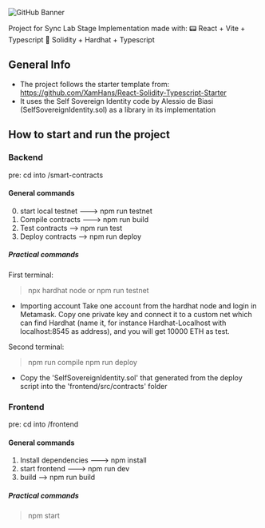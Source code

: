![GitHub Banner](https://user-images.githubusercontent.com/40567147/159485872-7f63766a-3c91-48dc-aa37-fb5894232acc.png)

Project for Sync Lab Stage Implementation made with:
:pager: React + Vite + Typescript
 :page_with_curl: Solidity + Hardhat + Typescript

## General Info
- The project follows the starter template from: https://github.com/XamHans/React-Solidity-Typescript-Starter
- It uses the Self Sovereign Identity code by Alessio de Biasi (SelfSovereignIdentity.sol) as a library in its implementation

## How to start and run the project

### Backend

pre: cd into /smart-contracts

#### General commands
0) start local testnet ---> npm run testnet
1) Compile contracts ---> npm run build
2) Test contracts -->     npm run test
3) Deploy contracts -->   npm run deploy

##### Practical commands
First terminal:
> npx hardhat node 
or 
> npm run testnet

- Importing account
Take one account from the hardhat node and login in Metamask. Copy one private key and connect it to
a custom net which can find Hardhat (name it, for instance Hardhat-Localhost with localhost:8545 as address), and you will get 10000 ETH as test.

Second terminal:
> npm run compile
> npm run deploy

- Copy the 'SelfSovereignIdentity.sol' that generated from the deploy script into the 'frontend/src/contracts' folder

### Frontend
pre: cd into /frontend

#### General commands
1) Install dependencies ---> npm install
2) start frontend ---> npm run dev
3) build --> npm run build

##### Practical commands
> npm start